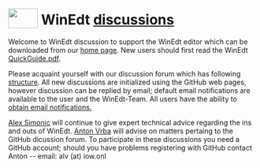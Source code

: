  <h1><span><img src="https://github.com/WinEdt-Team/WinEdt-Support/assets/34773801/0d1caf2a-d7e1-495d-be67-7035f28781b7" width="60" height="40" style="vertical-align:bottom;margin:0px 0px">  WinEdt <a href="https://github.com/WinEdt-Team/WinEdt/discussions" > discussions </a> </span></h1>

Welcome to WinEdt discussion to support the WinEdt editor which can be downloaded from our [home page](https://www.winedt.com/). New users should first read the WinEdt [QuickGuide.pdf](https://www.winedt.com/doc/QuickGuide.pdf).

Please acquaint yourself with our discussion forum which has following [structure](https://github.com/WinEdt-Team/WinEdt-support/discussions/4).  All new discussions are initialized using the GitHub web pages, however discussion can be replied by email; default email notifications are available to the user and the WinEdt-Team.  All users have the ability to [obtain email notifications. ](https://github.com/WinEdt-Team/WinEdt/discussions/3)

[Alex Simonic](https://www.winedt.com/) will continue to give expert technical advice regarding the ins and outs of WinEdt. [Anton Vrba](https://github.com/anton-vrba) will advise on matters pertaing to the GitHub dicussion forum. To participate in these discussions you need a GitHub account; should you have problems registering with GitHub contact Anton -- email: alv (at) iow.onl 
<!--
![WinEdt](https://github.com/WinEdt-Team/WinEdt-Support/assets/34773801/0d1caf2a-d7e1-495d-be67-7035f28781b7)
-->
